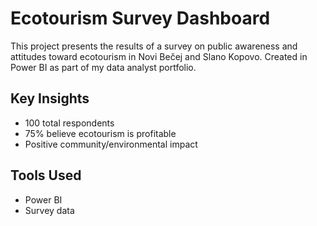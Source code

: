 # Ecotourism Survey Dashboard

This project presents the results of a survey on public awareness and attitudes toward ecotourism in Novi Bečej and Slano Kopovo. Created in Power BI as part of my data analyst portfolio.

## Key Insights
- 100 total respondents
- 75% believe ecotourism is profitable
- Positive community/environmental impact

## Tools Used
- Power BI
- Survey data
